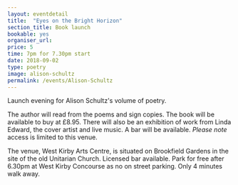 ```yaml
---
layout: eventdetail
title:  "Eyes on the Bright Horizon"
section_title: Book launch
bookable: yes
organiser_url:
price: 5
time: 7pm for 7.30pm start
date: 2018-09-02
type: poetry
image: alison-schultz
permalink: /events/Alison-Schultz
---
```


Launch evening for Alison Schultz's volume of poetry.

The author will read from the poems and sign copies. The book will be available to buy at £8.95. There will also be an exhibition of work from Linda Edward, the cover artist and live music. A bar will be available. *Please note* access is limited to this venue.

The venue, West Kirby Arts Centre, is situated on Brookfield Gardens in the site of the old Unitarian Church. Licensed bar available. Park for free after 6.30pm at West Kirby Concourse as no on street parking. Only 4 minutes walk away.
